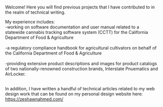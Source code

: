 
Welcome! Here you will find previous projects that I have contributed to in the realm of technical writing.

My experience includes: <br>
-working on software documentation and user manual related to a statewide cannabis tracking software system (CCTT) for the California Department of Food & Agriculture <br><br>
-a regulatory compliance handbook for agricultural cultivators on behalf of the California Department of Food & Agriculture <br><br>
-providing extensive product descriptions and images for product catalogs of two nationally-renowned construction brands, Interstate Pnuematics and AirLocker. <br><br>

In addition, I have written a handful of technical articles related to my web design work that can be found on my personal design website here:
https://zeshawnahmed.com/

